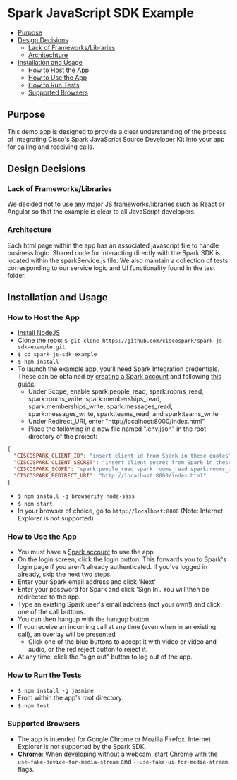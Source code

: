 # Spark JavaScript SDK Example
* [Purpose](#purpose)
* [Design Decisions](#design)
  * [Lack of Frameworks/Libraries](#frameworks)
  * [Architechture](#architecture)
* [Installation and Usage](#installation-and-usage)
  * [How to Host the App](#hosting)
  * [How to Use the App](#usage)
  * [How to Run Tests](#tests)
  * [Supported Browsers](#browsers)

<a name="purpose"></a>
## Purpose
This demo app is designed to provide a clear understanding of the process of integrating Cisco's Spark JavaScript Source Developer Kit into your app for calling and receiving calls.

<a name="design"></a>
## Design Decisions

<a name="frameworks"></a>
### Lack of Frameworks/Libraries

We decided not to use any major JS frameworks/libraries such as React or Angular so that the example is clear to all JavaScript developers.

<a name="architecture"></a>
### Architecture

Each html page within the app has an associated javascript file to handle business logic. Shared code for interacting directly with the Spark SDK is located within the sparkService.js file. We also maintain a collection of tests corresponding to our service logic and UI functionality found in the test folder.

<a name="installation-and-usage"></a>
## Installation and Usage

<a name="hosting"></a>
### How to Host the App

* [Install NodeJS](https://nodejs.org/en/download/)
* Clone the repo: `$ git clone https://github.com/ciscospark/spark-js-sdk-example.git`
* `$ cd spark-js-sdk-example`
* `$ npm install`
* To launch the example app, you'll need Spark Integration credentials. These can be obtained by [creating a Spark account](https://web.ciscospark.com/signin) and following [this guide](https://developer.ciscospark.com/authentication.html).
    - Under Scope, enable spark:people_read, spark:rooms_read, spark:rooms_write, spark:memberships_read, spark:memberships_write, spark:messages_read, spark:messages_write, spark:teams_read, and spark:teams_write
    - Under Redirect_URI, enter "http://localhost:8000/index.html"
    - Place the following in a new file named ".env.json" in the root directory of the project:

``` .env.json
{
  "CISCOSPARK_CLIENT_ID": "insert client id from Spark in these quotes",
  "CISCOSPARK_CLIENT_SECRET": "insert client secret from Spark in these quotes",
  "CISCOSPARK_SCOPE": "spark:people_read spark:rooms_read spark:rooms_write spark:memberships_read spark:memberships_write spark:messages_read spark:messages_write spark:teams_read spark:teams_write",
  "CISCOSPARK_REDIRECT_URI": "http://localhost:8000/index.html"
}
```
* `$ npm install -g browserify node-sass`
* `$ npm start`
* In your browser of choice, go to `http://localhost:8000` (Note: Internet Explorer is not supported)

<a name="usage"></a>
### How to Use the App

* You must have a [Spark account](https://web.ciscospark.com/signin) to use the app
* On the login screen, click the login button. This forwards you to Spark's login page if you aren't already authenticated. If you've logged in already, skip the next two steps.
* Enter your Spark email address and click 'Next'
* Enter your password for Spark and click 'Sign In'. You will then be redirected to the app.
* Type an existing Spark user's email address (not your own!) and click one of the call buttons.
* You can then hangup with the hangup button.
* If you receive an incoming call at any time (even when in an existing call), an overlay will be presented
    - Click one of the blue buttons to accept it with video or video and audio, or the red reject button to reject it.
* At any time, click the "sign out" button to log out of the app.

<a name="tests"></a>
### How to Run the Tests

* `$ npm install -g jasmine`
* From within the app's root directory:
* `$ npm test`

<a name="browsers"></a>
### Supported Browsers

* The app is intended for Google Chrome or Mozilla Firefox. Internet Explorer is not supported by the Spark SDK.
* **Chrome**: When developing without a webcam, start Chrome with the ```--use-fake-device-for-media-stream``` and ```--use-fake-ui-for-media-stream``` flags.
<!---
## TODO

* Link to live app
* Put more comments in the code
* Details on how to use the SDK
* Do we support Edge?
* Consider tooltips within the app
---!>
